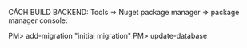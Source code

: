 CÁCH BUILD BACKEND:
Tools => Nuget package manager => package manager console: 

PM> add-migration "initial migration"
PM> update-database
